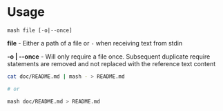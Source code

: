 # Usage

`mash file [-o|--once]`

  **file** - Either a path of a file or `-` when receiving text from stdin

  **-o | --once** - Will only require a file once. Subsequent duplicate require
  statements are removed and not replaced with the reference text content

```bash
cat doc/README.md | mash - > README.md

# or

mash doc/README.md > README.md
```

